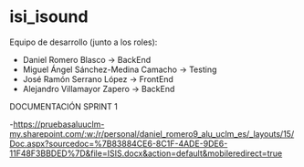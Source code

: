 # isi_isound
Equipo de desarrollo (junto a los roles):
 - Daniel Romero Blasco -> BackEnd
 - Miguel Ángel Sánchez-Medina Camacho -> Testing
 - José Ramón Serrano López -> FrontEnd
 - Alejandro Villamayor Zapero -> BackEnd

DOCUMENTACIÓN SPRINT 1

 -https://pruebasaluuclm-my.sharepoint.com/:w:/r/personal/daniel_romero9_alu_uclm_es/_layouts/15/Doc.aspx?sourcedoc=%7B83884CE6-8C1F-4ADE-9DE6-11F48F3BBDED%7D&file=ISIS.docx&action=default&mobileredirect=true
